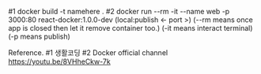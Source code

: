 #1 docker build -t namehere .
#2 docker run --rm -it --name web -p 3000:80 react-docker:1.0.0-dev
(local:publish <- port >)
(--rm means once app is closed then let it remove container too.)
(-it means interact terminal)
(-p means publish)

Reference.
#1 생활코딩
#2 Docker official channel https://youtu.be/8VHheCkw-7k